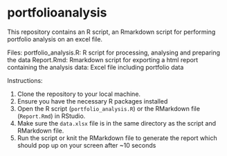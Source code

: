 # portfolioanalysis

This repository contains an R script, an Rmarkdown script for performing portfolio analysis on an excel file. 

Files:
portfolio_analysis.R: R script for processing, analysing and preparing the data
Report.Rmd: Rmarkdown script for exporting a html report containing the analysis 
data: Excel file including portfolio data

Instructions:
1. Clone the repository to your local machine.
2. Ensure you have the necessary R packages installed
3. Open the R script (`portfolio_analysis.R`) or the RMarkdown file (`Report.Rmd`) in RStudio.
4. Make sure the `data.xlsx` file is in the same directory as the script and RMarkdown file.
5. Run the script or knit the RMarkdown file to generate the report which should pop up on your screen after ~10 seconds
